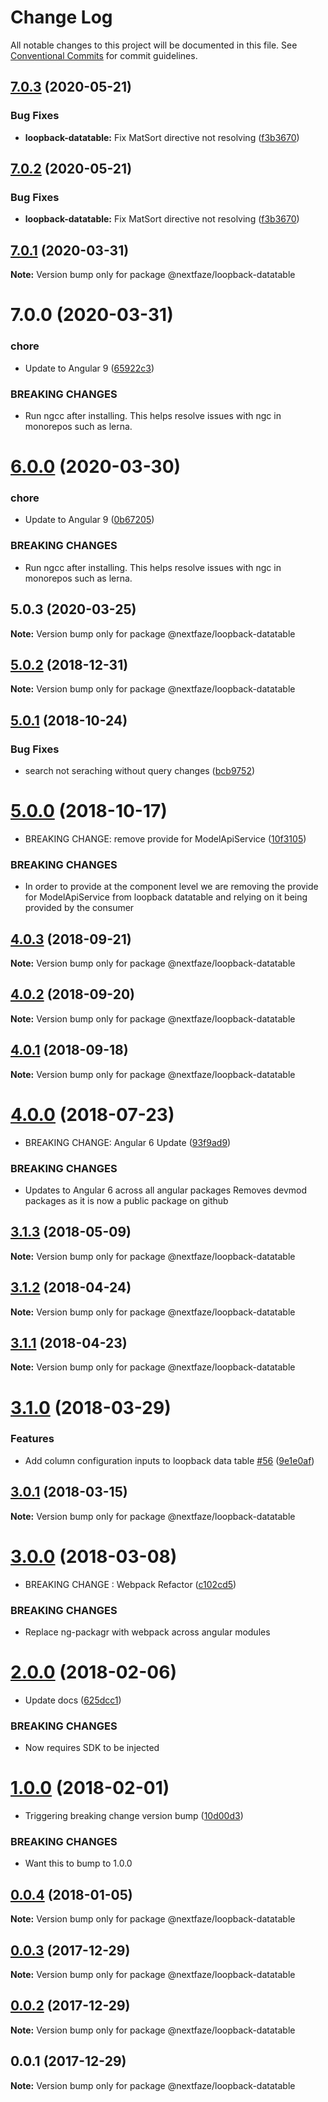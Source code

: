 # Change Log

All notable changes to this project will be documented in this file.
See [Conventional Commits](https://conventionalcommits.org) for commit guidelines.

## [7.0.3](https://github.com/NextFaze/npm-modules/compare/@nextfaze/loopback-datatable@7.0.1...@nextfaze/loopback-datatable@7.0.3) (2020-05-21)


### Bug Fixes

* **loopback-datatable:** Fix MatSort directive not resolving ([f3b3670](https://github.com/NextFaze/npm-modules/commit/f3b367021e731d799ff5bd63eeea2168cbae3f4b))





## [7.0.2](https://github.com/NextFaze/npm-modules/compare/@nextfaze/loopback-datatable@7.0.1...@nextfaze/loopback-datatable@7.0.2) (2020-05-21)


### Bug Fixes

* **loopback-datatable:** Fix MatSort directive not resolving ([f3b3670](https://github.com/NextFaze/npm-modules/commit/f3b367021e731d799ff5bd63eeea2168cbae3f4b))





## [7.0.1](https://github.com/NextFaze/npm-modules/compare/@nextfaze/loopback-datatable@7.0.0...@nextfaze/loopback-datatable@7.0.1) (2020-03-31)

**Note:** Version bump only for package @nextfaze/loopback-datatable





# 7.0.0 (2020-03-31)


### chore

* Update to Angular 9 ([65922c3](https://github.com/NextFaze/npm-modules/commit/65922c3b464f9f035f38e3bc8dc07a063f7fd501))


### BREAKING CHANGES

* Run ngcc after installing.
This helps resolve issues with ngc in monorepos such as lerna.





# [6.0.0](https://github.com/NextFaze/npm-modules/compare/@nextfaze/loopback-datatable@5.0.3...@nextfaze/loopback-datatable@6.0.0) (2020-03-30)


### chore

* Update to Angular 9 ([0b67205](https://github.com/NextFaze/npm-modules/commit/0b67205e48aae8a496f85f1bdff945e29c375bf0))


### BREAKING CHANGES

* Run ngcc after installing.
This helps resolve issues with ngc in monorepos such as lerna.





## 5.0.3 (2020-03-25)

**Note:** Version bump only for package @nextfaze/loopback-datatable





## [5.0.2](https://gitlab.nextfaze.com/nextfaze/npm-module-seed/compare/@nextfaze/loopback-datatable@5.0.1...@nextfaze/loopback-datatable@5.0.2) (2018-12-31)

**Note:** Version bump only for package @nextfaze/loopback-datatable





<a name="5.0.1"></a>
## [5.0.1](https://gitlab.nextfaze.com/nextfaze/npm-module-seed/compare/@nextfaze/loopback-datatable@5.0.0...@nextfaze/loopback-datatable@5.0.1) (2018-10-24)


### Bug Fixes

* search not seraching without query changes ([bcb9752](https://gitlab.nextfaze.com/nextfaze/npm-module-seed/commit/bcb9752))




<a name="5.0.0"></a>
# [5.0.0](https://gitlab.nextfaze.com/nextfaze/npm-module-seed/compare/@nextfaze/loopback-datatable@4.0.3...@nextfaze/loopback-datatable@5.0.0) (2018-10-17)


* BREAKING CHANGE:  remove provide for ModelApiService ([10f3105](https://gitlab.nextfaze.com/nextfaze/npm-module-seed/commit/10f3105))


### BREAKING CHANGES

* In order to provide at the component level
we are removing the provide for ModelApiService from loopback
datatable and relying on it being provided by the consumer




<a name="4.0.3"></a>
## [4.0.3](https://gitlab.nextfaze.com/nextfaze/npm-module-seed/compare/@nextfaze/loopback-datatable@4.0.2...@nextfaze/loopback-datatable@4.0.3) (2018-09-21)




**Note:** Version bump only for package @nextfaze/loopback-datatable

<a name="4.0.2"></a>
## [4.0.2](https://gitlab.nextfaze.com/nextfaze/npm-module-seed/compare/@nextfaze/loopback-datatable@4.0.1...@nextfaze/loopback-datatable@4.0.2) (2018-09-20)




**Note:** Version bump only for package @nextfaze/loopback-datatable

<a name="4.0.1"></a>
## [4.0.1](https://gitlab.nextfaze.com/nextfaze/npm-module-seed/compare/@nextfaze/loopback-datatable@4.0.0...@nextfaze/loopback-datatable@4.0.1) (2018-09-18)




**Note:** Version bump only for package @nextfaze/loopback-datatable

<a name="4.0.0"></a>
# [4.0.0](https://gitlab.nextfaze.com/nextfaze/npm-module-seed/compare/@nextfaze/loopback-datatable@3.1.3...@nextfaze/loopback-datatable@4.0.0) (2018-07-23)


* BREAKING CHANGE: Angular 6 Update ([93f9ad9](https://gitlab.nextfaze.com/nextfaze/npm-module-seed/commit/93f9ad9))


### BREAKING CHANGES

* Updates to Angular 6 across all angular packages
Removes devmod packages as it is now a public package on github




<a name="3.1.3"></a>
## [3.1.3](https://gitlab.nextfaze.com/nextfaze/npm-module-seed/compare/@nextfaze/loopback-datatable@3.1.2...@nextfaze/loopback-datatable@3.1.3) (2018-05-09)




**Note:** Version bump only for package @nextfaze/loopback-datatable

<a name="3.1.2"></a>
## [3.1.2](https://gitlab.nextfaze.com/nextfaze/npm-module-seed/compare/@nextfaze/loopback-datatable@3.1.1...@nextfaze/loopback-datatable@3.1.2) (2018-04-24)




**Note:** Version bump only for package @nextfaze/loopback-datatable

<a name="3.1.1"></a>
## [3.1.1](https://gitlab.nextfaze.com/nextfaze/npm-module-seed/compare/@nextfaze/loopback-datatable@3.1.0...@nextfaze/loopback-datatable@3.1.1) (2018-04-23)




**Note:** Version bump only for package @nextfaze/loopback-datatable

<a name="3.1.0"></a>
# [3.1.0](https://gitlab.nextfaze.com/nextfaze/npm-module-seed/compare/@nextfaze/loopback-datatable@3.0.1...@nextfaze/loopback-datatable@3.1.0) (2018-03-29)


### Features

* Add column configuration inputs to loopback data table [#56](https://gitlab.nextfaze.com/nextfaze/npm-module-seed/issues/56) ([9e1e0af](https://gitlab.nextfaze.com/nextfaze/npm-module-seed/commit/9e1e0af))




<a name="3.0.1"></a>
## [3.0.1](https://gitlab.nextfaze.com/nextfaze/npm-module-seed/compare/@nextfaze/loopback-datatable@3.0.0...@nextfaze/loopback-datatable@3.0.1) (2018-03-15)




**Note:** Version bump only for package @nextfaze/loopback-datatable

<a name="3.0.0"></a>
# [3.0.0](https://gitlab.nextfaze.com/nextfaze/npm-module-seed/compare/@nextfaze/loopback-datatable@2.0.0...@nextfaze/loopback-datatable@3.0.0) (2018-03-08)


* BREAKING CHANGE : Webpack Refactor ([c102cd5](https://gitlab.nextfaze.com/nextfaze/npm-module-seed/commit/c102cd5))


### BREAKING CHANGES

* Replace ng-packagr with webpack across angular modules




<a name="2.0.0"></a>
# [2.0.0](https://gitlab.nextfaze.com/nextfaze/npm-module-seed/compare/@nextfaze/loopback-datatable@1.0.0...@nextfaze/loopback-datatable@2.0.0) (2018-02-06)


* Update docs ([625dcc1](https://gitlab.nextfaze.com/nextfaze/npm-module-seed/commit/625dcc1))


### BREAKING CHANGES

* Now requires SDK to be injected




<a name="1.0.0"></a>
# [1.0.0](https://gitlab.nextfaze.com/nextfaze/npm-module-seed/compare/@nextfaze/loopback-datatable@0.0.4...@nextfaze/loopback-datatable@1.0.0) (2018-02-01)


* Triggering breaking change version bump ([10d00d3](https://gitlab.nextfaze.com/nextfaze/npm-module-seed/commit/10d00d3))


### BREAKING CHANGES

* Want this to bump to 1.0.0




<a name="0.0.4"></a>
## [0.0.4](https://gitlab.nextfaze.com/nextfaze/npm-module-seed/compare/@nextfaze/loopback-datatable@0.0.3...@nextfaze/loopback-datatable@0.0.4) (2018-01-05)




**Note:** Version bump only for package @nextfaze/loopback-datatable

<a name="0.0.3"></a>
## [0.0.3](https://gitlab.nextfaze.com/nextfaze/npm-module-seed/compare/@nextfaze/loopback-datatable@0.0.2...@nextfaze/loopback-datatable@0.0.3) (2017-12-29)




**Note:** Version bump only for package @nextfaze/loopback-datatable

<a name="0.0.2"></a>
## [0.0.2](https://gitlab.nextfaze.com/nextfaze/npm-module-seed/compare/@nextfaze/loopback-datatable@0.0.1...@nextfaze/loopback-datatable@0.0.2) (2017-12-29)




**Note:** Version bump only for package @nextfaze/loopback-datatable

<a name="0.0.1"></a>
## 0.0.1 (2017-12-29)




**Note:** Version bump only for package @nextfaze/loopback-datatable

